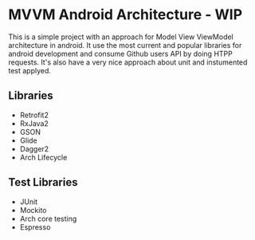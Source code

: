 # MVVM Android Architecture - WIP

This is a simple project with an approach for Model View ViewModel architecture in android. 
It use the most current and popular libraries for android development and consume Github users API by doing HTPP requests.
It's also have a very nice approach about unit and instumented test applyed.

## Libraries
* Retrofit2
* RxJava2
* GSON
* Glide
* Dagger2
* Arch Lifecycle


## Test Libraries
* JUnit
* Mockito
* Arch core testing
* Espresso
